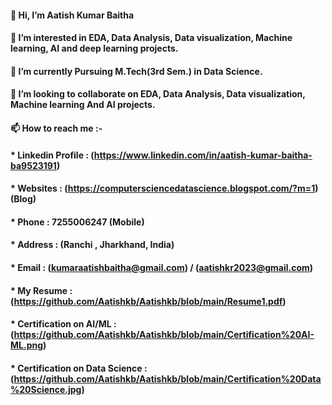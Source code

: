 #### 👋 Hi, I’m Aatish Kumar Baitha
#### 👀 I’m interested in EDA, Data Analysis,  Data visualization, Machine learning, AI and deep learning projects.
#### 🌱 I’m currently Pursuing M.Tech(3rd Sem.) in Data Science.
#### 💞️ I’m looking to collaborate on EDA, Data Analysis,  Data visualization, Machine learning And AI projects.
#### 📫 How to reach me :-

#### * Linkedin Profile : (https://www.linkedin.com/in/aatish-kumar-baitha-ba9523191)

#### * Websites : (https://computersciencedatascience.blogspot.com/?m=1) (Blog)

#### * Phone :   7255006247 (Mobile)

#### * Address : (Ranchi , Jharkhand, India)

#### * Email : (kumaraatishbaitha@gmail.com) / (aatishkr2023@gmail.com)

#### * My Resume : (https://github.com/Aatishkb/Aatishkb/blob/main/Resume1.pdf)

#### * Certification on AI/ML : (https://github.com/Aatishkb/Aatishkb/blob/main/Certification%20AI-ML.png)

#### * Certification on Data Science : (https://github.com/Aatishkb/Aatishkb/blob/main/Certification%20Data%20Science.jpg)
